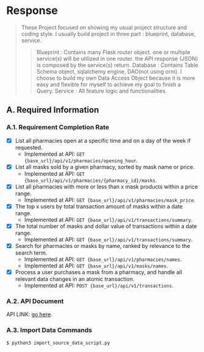 # Response
> These Project focused on showing my usual project structure and coding style.
> I usually build project in three part : blueprint, database, service.
>> Blueprint : Contains many Flask router object. one or multiple service(s) will be utilized in one router. the API response (JSON) is composed by the service(s) return.
>> Database : Contains Table Schema object, sqlalchemy engine, DAO(not using orm). I choose to build my own Data Access Object because it is more easy and flexible for myself to achieve my goal to finish a Query.
>> Service : All feature logic and functionalities.

## A. Required Information
### A.1. Requirement Completion Rate
- [x] List all pharmacies open at a specific time and on a day of the week if requested.
  - Implemented at API: `GET {base_url}/api/v1/pharmacies/opening_hour`.
- [x] List all masks sold by a given pharmacy, sorted by mask name or price.
  - Implemented at API: `GET {base_url}/api/v1/pharmacies/{pharmacy_id}/masks`.
- [x] List all pharmacies with more or less than x mask products within a price range.
  - Implemented at API: `GET {base_url}/api/v1/pharmacies/mask_price`.
- [x] The top x users by total transaction amount of masks within a date range.
  - Implemented at API: `GET {base_url}/api/v1/transactions/summary`.
- [x] The total number of masks and dollar value of transactions within a date range.
  - Implemented at API: `GET {base_url}/api/v1/transactions/summary`.
- [x] Search for pharmacies or masks by name, ranked by relevance to the search term.
  - Implemented at API: `GET {base_url}/api/v1/pharmacies/names`.
  - Implemented at API: `GET {base_url}/api/v1/masks/names`.
- [x] Process a user purchases a mask from a pharmacy, and handle all relevant data changes in an atomic transaction.
  - Implemented at API: `POST {base_url}/api/v1/transactions`.

### A.2. API Document

API LINK: [go here](https://pharmacymask.docs.apiary.io/#).

### A.3. Import Data Commands

```bash
$ python3 import_source_data_script.py
```